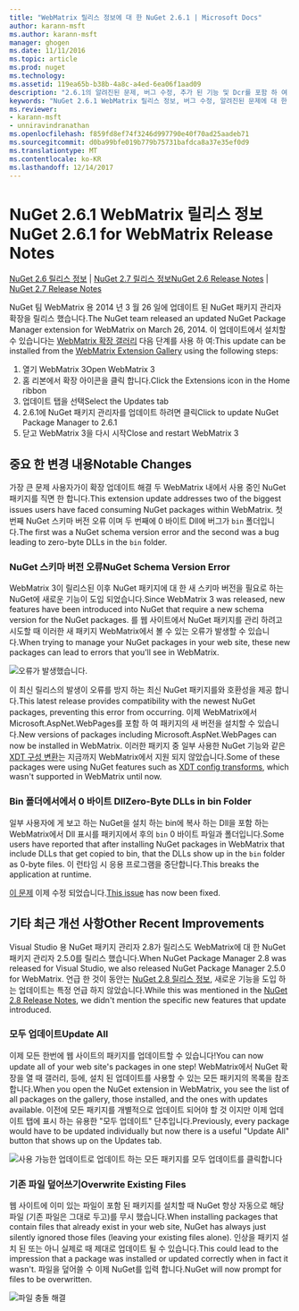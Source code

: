 ```yaml
---
title: "WebMatrix 릴리스 정보에 대 한 NuGet 2.6.1 | Microsoft Docs"
author: karann-msft
ms.author: karann-msft
manager: ghogen
ms.date: 11/11/2016
ms.topic: article
ms.prod: nuget
ms.technology: 
ms.assetid: 119ea65b-b38b-4a8c-a4ed-6ea06f1aad09
description: "2.6.1의 알려진된 문제, 버그 수정, 추가 된 기능 및 Dcr를 포함 하 여 WebMatrix 용 NuGet에 대 한 릴리스 정보입니다."
keywords: "NuGet 2.6.1 WebMatrix 릴리스 정보, 버그 수정, 알려진된 문제에 대 한 추가 기능을 Dcr"
ms.reviewer:
- karann-msft
- unniravindranathan
ms.openlocfilehash: f859fd8ef74f3246d997790e40f70ad25aadeb71
ms.sourcegitcommit: d0ba99bfe019b779b75731bafdca8a37e35ef0d9
ms.translationtype: MT
ms.contentlocale: ko-KR
ms.lasthandoff: 12/14/2017
---
```

# <a name="nuget-261-for-webmatrix-release-notes"></a><span data-ttu-id="6064f-104">NuGet 2.6.1 WebMatrix 릴리스 정보</span><span class="sxs-lookup"><span data-stu-id="6064f-104">NuGet 2.6.1 for WebMatrix Release Notes</span></span>

<span data-ttu-id="6064f-105">[NuGet 2.6 릴리스 정보](../release-notes/nuget-2.6.md) | [NuGet 2.7 릴리스 정보](../release-notes/nuget-2.7.md)</span><span class="sxs-lookup"><span data-stu-id="6064f-105">[NuGet 2.6 Release Notes](../release-notes/nuget-2.6.md) | [NuGet 2.7 Release Notes](../release-notes/nuget-2.7.md)</span></span>

<span data-ttu-id="6064f-106">NuGet 팀 WebMatrix 용 2014 년 3 월 26 일에 업데이트 된 NuGet 패키지 관리자 확장을 릴리스 했습니다.</span><span class="sxs-lookup"><span data-stu-id="6064f-106">The NuGet team released an updated NuGet Package Manager extension for WebMatrix on March 26, 2014.</span></span>  <span data-ttu-id="6064f-107">이 업데이트에서 설치할 수 있습니다는 [WebMatrix 확장 갤러리](http://extensions.webmatrix.com/packages/NuGetPackageManager/) 다음 단계를 사용 하 여:</span><span class="sxs-lookup"><span data-stu-id="6064f-107">This update can be installed from the [WebMatrix Extension Gallery](http://extensions.webmatrix.com/packages/NuGetPackageManager/) using the following steps:</span></span>

1. <span data-ttu-id="6064f-108">열기 WebMatrix 3</span><span class="sxs-lookup"><span data-stu-id="6064f-108">Open WebMatrix 3</span></span>
2. <span data-ttu-id="6064f-109">홈 리본에서 확장 아이콘을 클릭 합니다.</span><span class="sxs-lookup"><span data-stu-id="6064f-109">Click the Extensions icon in the Home ribbon</span></span>
3. <span data-ttu-id="6064f-110">업데이트 탭을 선택</span><span class="sxs-lookup"><span data-stu-id="6064f-110">Select the Updates tab</span></span>
4. <span data-ttu-id="6064f-111">2.6.1에 NuGet 패키지 관리자를 업데이트 하려면 클릭</span><span class="sxs-lookup"><span data-stu-id="6064f-111">Click to update NuGet Package Manager to 2.6.1</span></span>
6. <span data-ttu-id="6064f-112">닫고 WebMatrix 3을 다시 시작</span><span class="sxs-lookup"><span data-stu-id="6064f-112">Close and restart WebMatrix 3</span></span>

## <a name="notable-changes"></a><span data-ttu-id="6064f-113">중요 한 변경 내용</span><span class="sxs-lookup"><span data-stu-id="6064f-113">Notable Changes</span></span>

<span data-ttu-id="6064f-114">가장 큰 문제 사용자가이 확장 업데이트 해결 두 WebMatrix 내에서 사용 중인 NuGet 패키지를 직면 한 합니다.</span><span class="sxs-lookup"><span data-stu-id="6064f-114">This extension update addresses two of the biggest issues users have faced consuming NuGet packages within WebMatrix.</span></span>  <span data-ttu-id="6064f-115">첫 번째 NuGet 스키마 버전 오류 이며 두 번째에 0 바이트 Dll에 버그가 `bin` 폴더입니다.</span><span class="sxs-lookup"><span data-stu-id="6064f-115">The first was a NuGet schema version error and the second was a bug leading to zero-byte DLLs in the `bin` folder.</span></span>

### <a name="nuget-schema-version-error"></a><span data-ttu-id="6064f-116">NuGet 스키마 버전 오류</span><span class="sxs-lookup"><span data-stu-id="6064f-116">NuGet Schema Version Error</span></span>

<span data-ttu-id="6064f-117">WebMatrix 3이 릴리스된 이후 NuGet 패키지에 대 한 새 스키마 버전을 필요로 하는 NuGet에 새로운 기능이 도입 되었습니다.</span><span class="sxs-lookup"><span data-stu-id="6064f-117">Since WebMatrix 3 was released, new features have been introduced into NuGet that require a new schema version for the NuGet packages.</span></span>  <span data-ttu-id="6064f-118">를 웹 사이트에서 NuGet 패키지를 관리 하려고 시도할 때 이러한 새 패키지 WebMatrix에서 볼 수 있는 오류가 발생할 수 있습니다.</span><span class="sxs-lookup"><span data-stu-id="6064f-118">When trying to manage your NuGet packages in your web site, these new packages can lead to errors that you'll see in WebMatrix.</span></span>

![오류가 발생했습니다.](./media/NuGet-2.8/webmatrix-schema-version.png)

<span data-ttu-id="6064f-122">이 최신 릴리스의 발생이 오류를 방지 하는 최신 NuGet 패키지를와 호환성을 제공 합니다.</span><span class="sxs-lookup"><span data-stu-id="6064f-122">This latest release provides compatibility with the newest NuGet packages, preventing this error from occurring.</span></span> <span data-ttu-id="6064f-123">이제 WebMatrix에서 Microsoft.AspNet.WebPages를 포함 하 여 패키지의 새 버전을 설치할 수 있습니다.</span><span class="sxs-lookup"><span data-stu-id="6064f-123">New versions of packages including Microsoft.AspNet.WebPages can now be installed in WebMatrix.</span></span>  <span data-ttu-id="6064f-124">이러한 패키지 중 일부 사용한 NuGet 기능와 같은 [XDT 구성 변환](../release-notes/nuget-2.6.md#xdt)는 지금까지 WebMatrix에서 지원 되지 않았습니다.</span><span class="sxs-lookup"><span data-stu-id="6064f-124">Some of these packages were using NuGet features such as [XDT config transforms](../release-notes/nuget-2.6.md#xdt), which wasn't supported in WebMatrix until now.</span></span>

### <a name="zero-byte-dlls-in-bin-folder"></a><span data-ttu-id="6064f-125">Bin 폴더에서에서 0 바이트 Dll</span><span class="sxs-lookup"><span data-stu-id="6064f-125">Zero-Byte DLLs in bin Folder</span></span>

<span data-ttu-id="6064f-126">일부 사용자에 게 보고 하는 NuGet을 설치 하는 bin에 복사 하는 Dll을 포함 하는 WebMatrix에서 Dll 표시를 패키지에서 후의 `bin` 0 바이트 파일과 폴더입니다.</span><span class="sxs-lookup"><span data-stu-id="6064f-126">Some users have reported that after installing NuGet packages in WebMatrix that include DLLs that get copied to bin, that the DLLs show up in the `bin` folder as 0-byte files.</span></span>  <span data-ttu-id="6064f-127">이 런타임 시 응용 프로그램을 중단합니다.</span><span class="sxs-lookup"><span data-stu-id="6064f-127">This breaks the application at runtime.</span></span>

<span data-ttu-id="6064f-128">[이 문제](https://nuget.codeplex.com/workitem/4060) 이제 수정 되었습니다.</span><span class="sxs-lookup"><span data-stu-id="6064f-128">[This issue](https://nuget.codeplex.com/workitem/4060) has now been fixed.</span></span>

## <a name="other-recent-improvements"></a><span data-ttu-id="6064f-129">기타 최근 개선 사항</span><span class="sxs-lookup"><span data-stu-id="6064f-129">Other Recent Improvements</span></span>

<span data-ttu-id="6064f-130">Visual Studio 용 NuGet 패키지 관리자 2.8가 릴리스도 WebMatrix에 대 한 NuGet 패키지 관리자 2.5.0를 릴리스 했습니다.</span><span class="sxs-lookup"><span data-stu-id="6064f-130">When NuGet Package Manager 2.8 was released for Visual Studio, we also released NuGet Package Manager 2.5.0 for WebMatrix.</span></span>  <span data-ttu-id="6064f-131">언급 한 것이 동안는 [NuGet 2.8 릴리스 정보](../release-notes/nuget-2.8.md#webmatrix-nuget-client-updates), 새로운 기능을 도입 하는 업데이트는 특정 언급 하지 않았습니다.</span><span class="sxs-lookup"><span data-stu-id="6064f-131">While this was mentioned in the [NuGet 2.8 Release Notes](../release-notes/nuget-2.8.md#webmatrix-nuget-client-updates), we didn't mention the specific new features that update introduced.</span></span>

### <a name="update-all"></a><span data-ttu-id="6064f-132">모두 업데이트</span><span class="sxs-lookup"><span data-stu-id="6064f-132">Update All</span></span>

<span data-ttu-id="6064f-133">이제 모든 한번에 웹 사이트의 패키지를 업데이트할 수 있습니다!</span><span class="sxs-lookup"><span data-stu-id="6064f-133">You can now update all of your web site's packages in one step!</span></span>  <span data-ttu-id="6064f-134">WebMatrix에서 NuGet 확장을 열 때 갤러리, 등에, 설치 된 업데이트를 사용할 수 있는 모든 패키지의 목록을 참조 합니다.</span><span class="sxs-lookup"><span data-stu-id="6064f-134">When you open the NuGet extension in WebMatrix, you see the list of all packages on the gallery, those installed, and the ones with updates available.</span></span>  <span data-ttu-id="6064f-135">이전에 모든 패키지를 개별적으로 업데이트 되어야 할 것 이지만 이제 업데이트 탭에 표시 하는 유용한 "모두 업데이트" 단추입니다.</span><span class="sxs-lookup"><span data-stu-id="6064f-135">Previously, every package would have to be updated individually but now there is a useful "Update All" button that shows up on the Updates tab.</span></span>

![사용 가능한 업데이트로 업데이트 하는 모든 패키지를 모두 업데이트를 클릭합니다](./media/NuGet-2.8/webmatrix-update-all.png)

### <a name="overwrite-existing-files"></a><span data-ttu-id="6064f-137">기존 파일 덮어쓰기</span><span class="sxs-lookup"><span data-stu-id="6064f-137">Overwrite Existing Files</span></span>

<span data-ttu-id="6064f-138">웹 사이트에 이미 있는 파일이 포함 된 패키지를 설치할 때 NuGet 항상 자동으로 해당 파일 (기존 파일은 그대로 두고)를 무시 했습니다.</span><span class="sxs-lookup"><span data-stu-id="6064f-138">When installing packages that contain files that already exist in your web site, NuGet has always just silently ignored those files (leaving your existing files alone).</span></span>  <span data-ttu-id="6064f-139">인상을 패키지 설치 된 또는 아니 실제로 때 제대로 업데이트 될 수 있습니다.</span><span class="sxs-lookup"><span data-stu-id="6064f-139">This could lead to the impression that a package was installed or updated correctly when in fact it wasn't.</span></span>  <span data-ttu-id="6064f-140">파일을 덮어쓸 수 이제 NuGet를 입력 합니다.</span><span class="sxs-lookup"><span data-stu-id="6064f-140">NuGet will now prompt for files to be overwritten.</span></span>

![파일 충돌 해결](./media/NuGet-2.8/webmatrix-overwrite-file.png)
